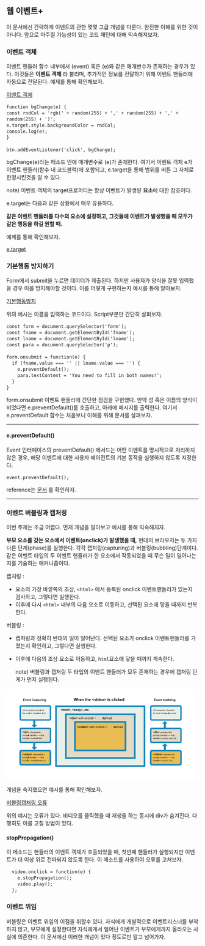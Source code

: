 ## 웹 이벤트+

이 문서에선 간략하게 이벤트의 관한 몇몇 고급 개념을 다룬다. 완전한 이해를 위한 것이 아니다. 앞으로 마주칠 가능성이 있는 코드 패턴에 대해 익숙해져보자.

### 이벤트 객체

이벤트 핸들러 함수 내부에서 (event) 혹은 (e)와 같은 매개변수가 존재하는 경우가 있다. 이것들은 **이벤트 객체** 라 불리며, 추가적인 정보를 전달하기 위해 이벤트 핸들러에 자동으로 전달된다. 예제를 통해 확인해보자.

[이벤트 객체](./random-color-eventobject.html)

    function bgChange(e) {
    const rndCol = 'rgb(' + random(255) + ',' + random(255) + ',' + random(255) + ')';
    e.target.style.backgroundColor = rndCol;
    console.log(e);
    }
    
    btn.addEventListener('click', bgChange);

bgChange(e)라는 메소드 안에 매개변수로 (e)가 존재한다. 여기서 이벤트 객체 e가 이벤트 핸들러(함수 내 코드블럭)에 포함되고, e.target을 통해 범위를 버튼 그 자체로 한정시킨것을 알 수 있다.

note) 이벤트 객체의 target프로퍼티는 항상 이벤트가 발생된 **요소**에 대한 참조이다.

e.target는 다음과 같은 상황에서 매우 유용하다.

**같은 이벤트 핸들러를 다수의 요소에 설정하고, 그것들에 이벤트가 발생했을 때 모두가 같은 행동을 하길 원할 때.**

예제를 통해 확인해보자.

[e.target](useful-eventtarget.html)

### 기본행동 방지하기

Form에서 submit을 누르면 데이터가 제출된다. 하지만 사용자가 양식을 잘못 입력했을 경우 이를 방지해야할 것이다. 이를 어떻게 구현하는지 예시를 통해 알아보자.

[기본행동방지](./preventdefault-validation.html)

위의 예시는 이름을 입력하는 코드이다. Script부분만 간단히 살펴보자.

    const form = document.querySelector('form');
    const fname = document.getElementById('fname');
    const lname = document.getElementById('lname');
    const para = document.querySelector('p');
    
    form.onsubmit = function(e) {
      if (fname.value === '' || lname.value === '') {
        e.preventDefault();
        para.textContent = 'You need to fill in both names!';
      }
    }

form.onsubmit 이벤트 핸들러에 간단한 점검을 구현했다. 만약 성 혹은 이름의 양식이 비었다면 e.preventDefault()를 호출하고, 아래에 메시지를 출력한다. 여기서 e.preventDefault 함수는 처음보니 이해를 위해 문서를 살펴보자.

---

#### e.preventDefault()

Event 인터페이스의 preventDefault() 메서드는 어떤 이벤트를 명시적으로 처리하지 않은 경우, 해당 이벤트에 대한 사용자 에이전트의 기본 동작을 실행하지 않도록 지정한다.

    event.preventDefault();

reference는 [문서](https://developer.mozilla.org/ko/docs/Web/API/Event/preventDefault) 를 확인하자.

---

### 이벤트 버블링과 캡처링

이번 주제는 조금 어렵다. 먼저 개념을 알아보고 예시를 통해 익숙해지자.

**부모 요소를 갖는 요소에서 이벤트(onclick)가 발생했을 때,** 현대의 브라우저는 두 가지 다른 단계(phase)를 실행한다. 각각 캡처링(capturing)과 버블링(bubbling)단계이다. 같은 이벤트 타입의 두 이벤트 핸들러가 한 요소에서 작동되었을 때 무슨 일이 일어나는지를 기술하는 매커니즘이다.

캡처링 : 

* 요소의 가장 바깥쪽의 조상, `<html>` 에서 등록된 onclick 이벤트핸들러가 있는지 검사하고, 그렇다면 실행한다.
* 이후에 다시 `<html>` 내부의 다음 요소로 이동하고, 선택된 요소에 닿을 때까지 반복한다.

버블링 :
* 캡처링과 정확히 반대의 일이 일어난다. 선택된 요소가 onclick 이벤트핸들러를 가졌는지 확인하고, 그렇다면 실행한다.
* 이후에 다음의 조상 요소로 이동하고, `html`요소에 닿을 때까지 계속한다.


    note) 버블링과 캡처링 두 타입의 이벤트 핸들러가 모두 존재하는 경우에 캡처링 단게가 먼저 실행된다.

![](./bubbling-capturing.png)

개념을 숙지했으면 예시를 통해 확인해보자.

[버블링캡처링 오류](./show-video-box.html)

위의 예시는 오류가 있다. 비디오를 클릭했을 때 재생을 하는 동시에 div가 숨겨진다. 다행히도 이를 고칠 방법이 있다.

#### stopPropagation()

이 메소드는 핸들러의 이벤트 객체가 호출되었을 때, 첫번째 핸들러가 실행되지만 이벤트가 더 이상 위로 전파되지 않도록 한다. 이 메소드를 사용하여 오류를 고쳐보자.

      video.onclick = function(e) {
        e.stopPropagation();
        video.play();
      };

### 이벤트 위임

버블링은 이벤트 위임의 이점을 취할수 있다. 자식에게 개별적으로 이벤트리스너를 부착하지 않고, 부모에게 설정한다면 자식에게서 일어난 이벤트가 부모에게까지 올라오는 사실에 의존한다.
 이 문서에선 이러한 개념이 있다 정도로만 알고 넘어가자.